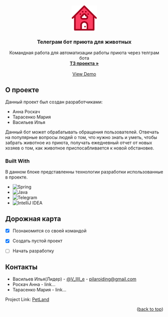 





<!-- PROJECT LOGO -->
<br />
<div align="center">
  <a href="https://my.sky.pro/">
    <img src="animal-house.png" alt="Logo" width="80" height="80">
  </a>

  <h3 align="center">Телеграм бот приюта для животных</h3>

  <p align="center">
    Командная работа для автоматизации работы приюта через телграм бота
    <br />
    <a href="https://skyengpublic.notion.site/47bcac1b049f4af6b351e2ab5d05afb4"><strong>ТЗ проекта »</strong></a>
    <br />
    <br />
    <a href="">View Demo</a>
  </p>
</div>




<!-- ABOUT THE PROJECT -->
## О проекте
Данный проект был создан разработчиками:
* Анна Роскач
* Тарасенко Мария
* Васильев Илья

Данный бот может обрабатывать обращения пользователей. Отвечать на популярные вопросы людей о том, что нужно знать и уметь, чтобы забрать животное из приюта, получать ежедневный отчет от новых хозяев о том, как животное приспосабливается к новой обстановке.

### Built With

В данном блоке представленны технологии разработки использованные в проекте.

* ![Spring](https://img.shields.io/badge/spring-%236DB33F.svg?style=for-the-badge&logo=spring&logoColor=white)
* ![Java](https://img.shields.io/badge/java-%23ED8B00.svg?style=for-the-badge&logo=openjdk&logoColor=white)
* ![Telegram](https://img.shields.io/badge/Telegram-2CA5E0?style=for-the-badge&logo=telegram&logoColor=white)
* ![IntelliJ IDEA](https://img.shields.io/badge/IntelliJIDEA-000000.svg?style=for-the-badge&logo=intellij-idea&logoColor=white)



<!-- ROADMAP -->
## Дорожная карта

- [x] Познакомится со своей командой
- [x] Cоздать пустой проект
- [ ] Начать разработку


<!-- CONTACT -->
## Контакты

* Васильев Илья(Лидер) - [@V_IllI_e](https://t.me/V_IllI_e) - pilaroiding@gmail.com
* Роскач Анна - link...
* Тарасенко Мария - link...


Project Link: [PetLand](https://github.com/V4si1iy/PetLand)

<p align="right">(<a href="#readme-top">back to top</a>)</p>


